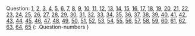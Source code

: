 Question:
[1](#q1), [2](#q2), [3](#q3), [4](#q4), [5](#q5), [6](#q6), [7](#q7), [8](#q8),
[9](#q9), [10](#q10), [11](#q11), [12](#q12), [13](#q13), [14](#q14),
[15](#q15), [16](#q16), [17](#q17), [18](#q18), [19](#q19), [20](#q20),
[21](#q21), [22](#q22), [23](#q23), [24](#q24), [25](#q25), [26](#q26),
[27](#q27), [28](#q28), [29](#q29), [30](#q30), [31](#q31), [32](#q32),
[33](#q33), [34](#q34), [35](#q35), [36](#q36), [37](#q37), [38](#q38),
[39](#q39), [40](#q40), [41](#q41), [42](#q42), [43](#q43), [44](#q44),
[45](#q45), [46](#q46), [47](#q47), [48](#q48), [49](#q49), [50](#q50),
[51](#q51), [52](#q52), [53](#q53), [54](#q54), [55](#q55), [56](#q56),
[57](#q57), [58](#q58), [59](#q59), [60](#q60), [61](#q61), [62](#q62),
[63](#q63), [64](#q64), [65](#q65)
{: .Question-numbers }
